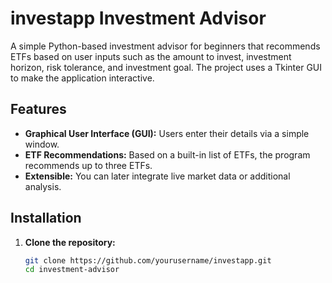 # investapp Investment Advisor

A simple Python-based investment advisor for beginners that recommends ETFs based on user inputs such as the amount to invest, investment horizon, risk tolerance, and investment goal. The project uses a Tkinter GUI to make the application interactive.

## Features

- **Graphical User Interface (GUI):** Users enter their details via a simple window.
- **ETF Recommendations:** Based on a built-in list of ETFs, the program recommends up to three ETFs.
- **Extensible:** You can later integrate live market data or additional analysis.

## Installation

1. **Clone the repository:**

   ```bash
   git clone https://github.com/yourusername/investapp.git
   cd investment-advisor
